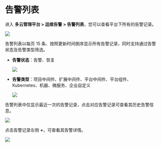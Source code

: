 # 告警列表

进入 **多云管理平台 > 运维告警 > 告警列表**，您可以查看平台下所有的告警记录。

![](https://terminus-paas.oss-cn-hangzhou.aliyuncs.com/paas-doc/2021/08/22/85274659-e21f-4464-8def-94c3b1dc91a8.png)

告警列表以每页 15 条、按照更新时间倒序显示所有告警记录，同时支持通过告警状态及告警类型筛选。

* **告警状态**：告警、恢复

  ![](https://terminus-paas.oss-cn-hangzhou.aliyuncs.com/paas-doc/2021/08/22/5d884232-2996-4de2-b8c8-1f7bfca36a80.png)

* **告警类型**：项目中间件、扩展中间件、平台中间件、平台组件、Kubernetes、机器、微服务、企业自定义

  ![](https://terminus-paas.oss-cn-hangzhou.aliyuncs.com/paas-doc/2021/08/22/e3777c12-9180-4144-817f-835d470b6560.png)

告警列表中仅显示最近一次的告警记录，点击对应告警记录可查看其历史告警信息。

![](https://terminus-paas.oss-cn-hangzhou.aliyuncs.com/paas-doc/2021/08/22/15ea09f7-5191-44df-a7e2-803e5c2f536d.png)

点击告警记录左侧 **+**，可查看其告警详情。

![](https://terminus-paas.oss-cn-hangzhou.aliyuncs.com/paas-doc/2021/08/22/f34bd6a4-197f-4be2-96f3-d20a28a81c6c.png)
